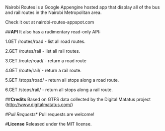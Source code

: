 Nairobi Routes is a Google Appengine hosted app that display all of the bus and rail routes in the Nairobi Metropolitan area.

Check it out at nairobi-routes-appspot.com

##**API**
It also has a rudimentary read-only API:

1.GET /routes/road - list all road routes.

2.GET /routes/rail - list all rail routes.

3.GET /route/road/<route-name> - return a road route

4.GET /route/rail/<route-name> - return a rail route.

5.GET /stops/road/<route-name> - return all stops along a road route.

6.GET /stops/rail/<route-name> - return all stops along a rail route.

##**Credits**
Based on GTFS data collected by the Digital Matatus project (http://www.digitalmatatus.com/)

#*Pull Requests**
Pull requests are welcome! 

#**License**
Released under the MIT license.
